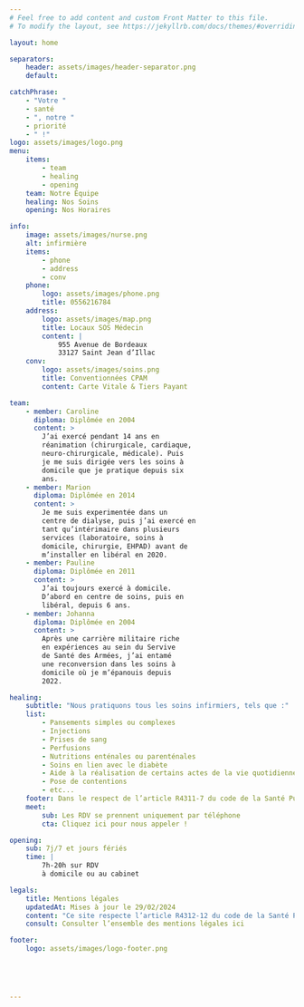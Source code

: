 ```yaml
---
# Feel free to add content and custom Front Matter to this file.
# To modify the layout, see https://jekyllrb.com/docs/themes/#overriding-theme-defaults

layout: home

separators:
    header: assets/images/header-separator.png
    default: 

catchPhrase: 
    - "Votre "
    - santé
    - ", notre "
    - priorité
    - " !"
logo: assets/images/logo.png
menu:
    items:
        - team
        - healing
        - opening
    team: Notre Équipe
    healing: Nos Soins
    opening: Nos Horaires

info:
    image: assets/images/nurse.png
    alt: infirmière
    items:
        - phone
        - address
        - conv
    phone: 
        logo: assets/images/phone.png
        title: 0556216784
    address:
        logo: assets/images/map.png
        title: Locaux SOS Médecin
        content: |
            955 Avenue de Bordeaux
            33127 Saint Jean d’Illac
    conv:
        logo: assets/images/soins.png
        title: Conventionnées CPAM
        content: Carte Vitale & Tiers Payant

team: 
    - member: Caroline
      diploma: Diplômée en 2004
      content: >
        J’ai exercé pendant 14 ans en
        réanimation (chirurgicale, cardiaque,
        neuro-chirurgicale, médicale). Puis
        je me suis dirigée vers les soins à
        domicile que je pratique depuis six
        ans.
    - member: Marion
      diploma: Diplômée en 2014
      content: >
        Je me suis experimentée dans un
        centre de dialyse, puis j’ai exercé en
        tant qu’intérimaire dans plusieurs
        services (laboratoire, soins à
        domicile, chirurgie, EHPAD) avant de
        m’installer en libéral en 2020.
    - member: Pauline
      diploma: Diplômée en 2011
      content: >
        J’ai toujours exercé à domicile.
        D’abord en centre de soins, puis en
        libéral, depuis 6 ans.
    - member: Johanna
      diploma: Diplômée en 2004
      content: >
        Après une carrière militaire riche
        en expériences au sein du Servive
        de Santé des Armées, j’ai entamé
        une reconversion dans les soins à
        domicile où je m’épanouis depuis
        2022.

healing: 
    subtitle: "Nous pratiquons tous les soins infirmiers, tels que :"
    list: 
        - Pansements simples ou complexes
        - Injections
        - Prises de sang
        - Perfusions
        - Nutritions enténales ou parenténales
        - Soins en lien avec le diabète
        - Aide à la réalisation de certains actes de la vie quotidienne
        - Pose de contentions
        - etc...
    footer: Dans le respect de l’article R4311-7 du code de la Santé Publique.
    meet: 
        sub: Les RDV se prennent uniquement par téléphone
        cta: Cliquez ici pour nous appeler !

opening:
    sub: 7j/7 et jours fériés
    time: |
        7h-20h sur RDV
        à domicile ou au cabinet

legals:
    title: Mentions légales
    updatedAt: Mises à jour le 29/02/2024
    content: "Ce site respecte l’article R4312-12 du code de la Santé Publique : il n’a qu’un objectif d’information et n’a pas vocation de faire la promotion du cabinet."
    consult: Consulter l’ensemble des mentions légales ici

footer:
    logo: assets/images/logo-footer.png





---
```

